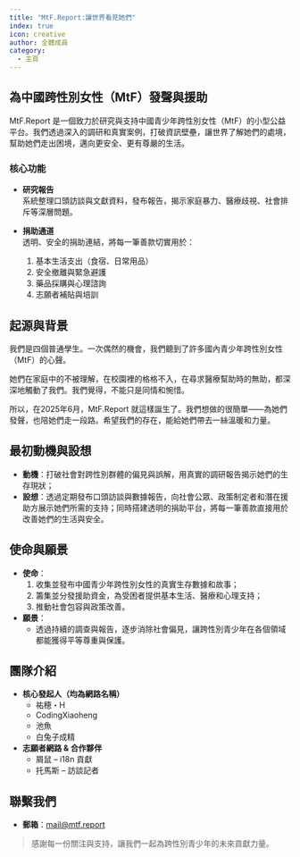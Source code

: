 ```yaml
---
title: "MtF.Report:讓世界看見她們"
index: true
icon: creative
author: 全體成員
category:
  - 主頁
---
```


## 為中國跨性別女性（MtF）發聲與援助

MtF.Report 是一個致力於研究與支持中國青少年跨性別女性（MtF）的小型公益平台。我們透過深入的調研和真實案例，打破資訊壁壘，讓世界了解她們的處境，幫助她們走出困境，邁向更安全、更有尊嚴的生活。

### 核心功能

- **研究報告**  
  系統整理口頭訪談與文獻資料，發布報告，揭示家庭暴力、醫療歧視、社會排斥等深層問題。

- **捐助通道**  
  透明、安全的捐助連結，將每一筆善款切實用於：  
  1. 基本生活支出（食宿、日常用品）  
  2. 安全撤離與緊急避護  
  3. 藥品採購與心理諮詢  
  4. 志願者補貼與培訓  

## 起源與背景

我們是四個普通學生。一次偶然的機會，我們聽到了許多國內青少年跨性別女性（MtF）的心聲。

她們在家庭中的不被理解，在校園裡的格格不入，在尋求醫療幫助時的無助，都深深地觸動了我們。我們覺得，不能只是同情和惋惜。

所以，在2025年6月，MtF.Report 就這樣誕生了。我們想做的很簡單——為她們發聲，也陪她們走一段路。希望我們的存在，能給她們帶去一絲溫暖和力量。

## 最初動機與設想

- **動機**：打破社會對跨性別群體的偏見與誤解，用真實的調研報告揭示她們的生存現狀；  
- **設想**：透過定期發布口頭訪談與數據報告，向社會公眾、政策制定者和潛在援助方展示她們所需的支持；同時搭建透明的捐助平台，將每一筆善款直接用於改善她們的生活與安全。

## 使命與願景

- **使命**：  
  1. 收集並發布中國青少年跨性別女性的真實生存數據和故事；  
  2. 籌集並分發援助資金，為受困者提供基本生活、醫療和心理支持；  
  3. 推動社會包容與政策改善。  
- **願景**：  
  - 透過持續的調查與報告，逐步消除社會偏見，讓跨性別青少年在各個領域都能獲得平等尊重與保護。

## 團隊介紹

- **核心發起人（均為網路名稱）**  
  - 祐穂・H  
  - CodingXiaoheng  
  - 池魚  
  - 白兔子成精  
- **志願者網路 & 合作夥伴**  
  - 屑鼠 – i18n 貢獻  
  - 托馬斯 – 訪談記者  

## 聯繫我們

- **郵箱**：<mail@mtf.report>

> 感謝每一份關注與支持，讓我們一起為跨性別青少年的未來貢獻力量。
